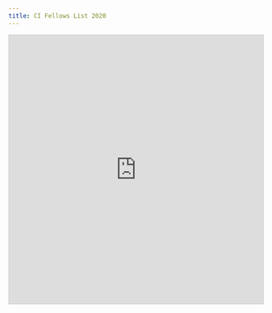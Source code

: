 ```yaml
---
title: CI Fellows List 2020
---
```


<iframe class="airtable-embed" src="https://airtable.com/embed/shr8BRIzVSM0d9cJK?backgroundColor=gray&layout=card&viewControls=on" frameborder="0" onmousewheel="" width="100%" height="533" style="background: transparent; border: 1px solid #ccc;"></iframe>